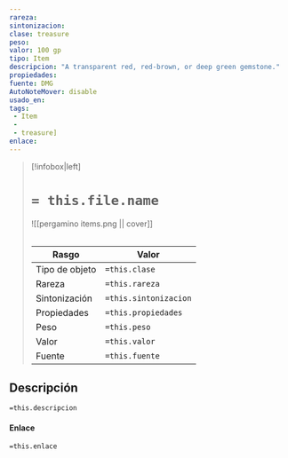 ```yaml
---
rareza: 
sintonizacion: 
clase: treasure
peso: 
valor: 100 gp
tipo: Item
descripcion: "A transparent red, red-brown, or deep green gemstone."
propiedades: 
fuente: DMG
AutoNoteMover: disable
usado_en:  
tags: 
 - Item
 - 
 - treasure]
enlace: 
---
```


> [!infobox|left]
>  # `= this.file.name`
> ![[pergamino items.png || cover]]
> ######   
> |Rasgo | Valor |
> | --- | --- |
> | Tipo de objeto| `=this.clase`|
>  | Rareza| `=this.rareza`|
> | Sintonización | `=this.sintonizacion` |
> | Propiedades | `=this.propiedades` |
>  | Peso | `=this.peso` |
> | Valor | `=this.valor` |
> | Fuente | `=this.fuente` |


## Descripción
`=this.descripcion`

#### Enlace
`=this.enlace`